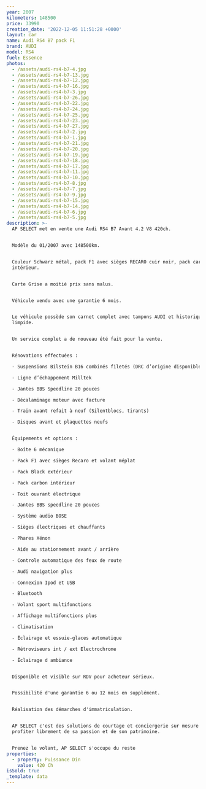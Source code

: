 ```yaml
---
year: 2007
kilometers: 148500
price: 33990
creation_date: '2022-12-05 11:51:28 +0000'
layout: car
name: Audi RS4 B7 pack F1
brand: AUDI
model: RS4
fuel: Essence
photos:
  - /assets/audi-rs4-b7-4.jpg
  - /assets/audi-rs4-b7-13.jpg
  - /assets/audi-rs4-b7-12.jpg
  - /assets/audi-rs4-b7-16.jpg
  - /assets/audi-rs4-b7-3.jpg
  - /assets/audi-rs4-b7-26.jpg
  - /assets/audi-rs4-b7-22.jpg
  - /assets/audi-rs4-b7-24.jpg
  - /assets/audi-rs4-b7-25.jpg
  - /assets/audi-rs4-b7-23.jpg
  - /assets/audi-rs4-b7-27.jpg
  - /assets/audi-rs4-b7-2.jpg
  - /assets/audi-rs4-b7-1.jpg
  - /assets/audi-rs4-b7-21.jpg
  - /assets/audi-rs4-b7-20.jpg
  - /assets/audi-rs4-b7-19.jpg
  - /assets/audi-rs4-b7-18.jpg
  - /assets/audi-rs4-b7-17.jpg
  - /assets/audi-rs4-b7-11.jpg
  - /assets/audi-rs4-b7-10.jpg
  - /assets/audi-rs4-b7-8.jpg
  - /assets/audi-rs4-b7-7.jpg
  - /assets/audi-rs4-b7-9.jpg
  - /assets/audi-rs4-b7-15.jpg
  - /assets/audi-rs4-b7-14.jpg
  - /assets/audi-rs4-b7-6.jpg
  - /assets/audi-rs4-b7-5.jpg
description: >-
  AP SELECT met en vente une Audi RS4 B7 Avant 4.2 V8 420ch.


  Modèle du 01/2007 avec 148500km.


  Couleur Schwarz métal, pack F1 avec sièges RECARO cuir noir, pack carbon
  intérieur.


  Carte Grise a moitié prix sans malus.


  Véhicule vendu avec une garantie 6 mois.


  Le véhicule possède son carnet complet avec tampons AUDI et historique
  limpide.


  Un service complet a de nouveau été fait pour la vente.


  Rénovations effectuées :

  - Suspensions Bilstein B16 combinés filetés (DRC d’origine disponible)

  - Ligne d’échappement Milltek

  - Jantes BBS Speedline 20 pouces

  - Décalaminage moteur avec facture

  - Train avant refait à neuf (Silentblocs, tirants)

  - Disques avant et plaquettes neufs


  Équipements et options :

  - Boîte 6 mécanique

  - Pack F1 avec sièges Recaro et volant méplat

  - Pack Black extérieur

  - Pack carbon intérieur

  - Toit ouvrant électrique

  - Jantes BBS speedline 20 pouces

  - Système audio BOSE

  - Sièges électriques et chauffants

  - Phares Xénon

  - Aide au stationnement avant / arrière

  - Controle automatique des feux de route

  - Audi navigation plus

  - Connexion Ipod et USB

  - Bluetooth

  - Volant sport multifonctions

  - Affichage multifonctions plus

  - Climatisation

  - Éclairage et essuie-glaces automatique

  - Rétroviseurs int / ext Electrochrome

  - Éclairage d ambiance


  Disponible et visible sur RDV pour acheteur sérieux.


  Possibilité d'une garantie 6 ou 12 mois en supplément.


  Réalisation des démarches d'immatriculation.


  AP SELECT c'est des solutions de courtage et conciergerie sur mesure pour
  profiter librement de sa passion et de son patrimoine.


  Prenez le volant, AP SELECT s'occupe du reste
properties:
  - property: Puissance Din
    value: 420 Ch
isSold: true
_template: data
---
```


